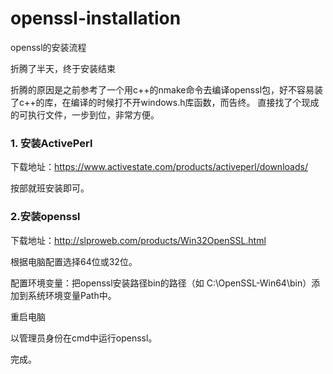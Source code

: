 # openssl-installation
openssl的安装流程

折腾了半天，终于安装结束

折腾的原因是之前参考了一个用c++的nmake命令去编译openssl包，好不容易装了c++的库，在编译的时候打不开windows.h库函数，而告终。
直接找了个现成的可执行文件，一步到位，非常方便。

### 1. 安装ActivePerl

下载地址：https://www.activestate.com/products/activeperl/downloads/

按部就班安装即可。

### 2.安装openssl

下载地址：http://slproweb.com/products/Win32OpenSSL.html

根据电脑配置选择64位或32位。

配置环境变量：把openssl安装路径bin的路径（如 C:\OpenSSL-Win64\bin）添加到系统环境变量Path中。

重启电脑

以管理员身份在cmd中运行openssl。

完成。

